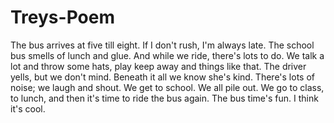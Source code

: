 # Treys-Poem
The bus arrives at five till eight.
If I don't rush, I'm always late.
The school bus smells 
of lunch and glue.
And while we ride,
there's lots to do.
We talk a lot 
and throw some hats,
play keep away
and things like that.
The driver yells,
but we don't mind.
Beneath it all
we know she's kind.
There's lots of noise;
we laugh and shout.
We get to school.
We all pile out.
We go to class, to lunch, 
and then
it's time to ride the bus again.
The bus time's fun.
I think it's cool.

